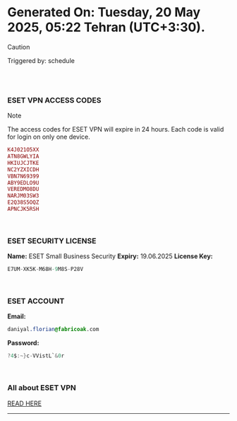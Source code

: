 # Generated On: Tuesday, 20 May 2025, 05:22 Tehran (UTC+3:30).

> [!CAUTION]
> Triggered by: schedule

<br><br>

### ESET VPN ACCESS CODES

> [!NOTE]
> The access codes for ESET VPN will expire in 24 hours.
> Each code is valid for login on only one device.

```ruby
K4J021O5XX
ATN8GWLYIA
HKIUJCJTKE
NC2YZXICDH
VBN7N69399
ABY9EDLO9U
VEREDMO8DU
NARJM03SW3
E2Q38S5OQZ
APNCJK5RSH
```

<br>

### ESET SECURITY LICENSE

**Name:** ESET Small Business Security
**Expiry:** 19.06.2025
**License Key:**

```POV-Ray SDL
E7UM-XK5K-M68H-9M8S-P28V
```

<br>

### ESET ACCOUNT

**Email:**

```CSS
daniyal.florian@fabricoak.com
```

**Password:**

```POV-Ray SDL
?4$:~}c-VVistL`&0r
```

<br>

### All about ESET VPN

[READ HERE](https://t.me/F_NiREvil/2113)

---

<br><br>

